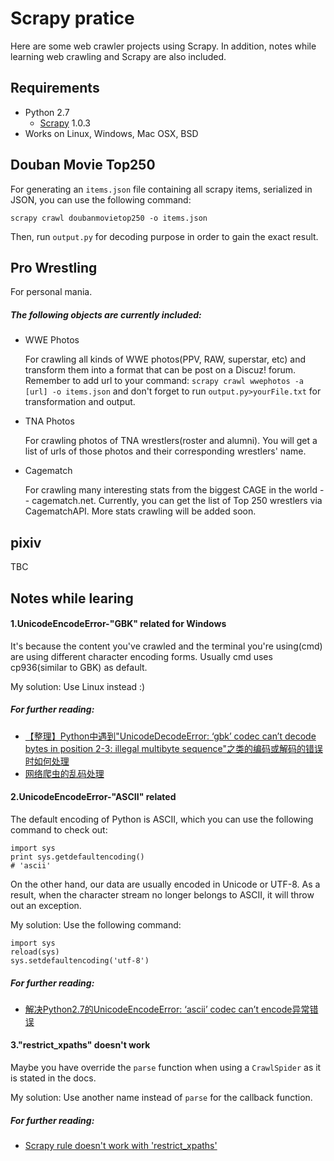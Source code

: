 Scrapy pratice
==============
Here are some web crawler projects using Scrapy. In addition, notes while learning web crawling and Scrapy are also included.

Requirements
------------
+ Python 2.7
    - [Scrapy](http://scrapy.org "Scrapy official website") 1.0.3
+ Works on Linux, Windows, Mac OSX, BSD

Douban Movie Top250
-------------------
For generating an `items.json` file containing all scrapy items, serialized in JSON, you can use the following command:

    scrapy crawl doubanmovietop250 -o items.json

Then, run `output.py` for decoding purpose in order to gain the exact result.

Pro Wrestling
-------------
For personal mania.
##### The following objects are currently included:
+ WWE Photos

    For crawling all kinds of WWE photos(PPV, RAW, superstar, etc) and transform them into a format that can be post on a Discuz! forum. Remember to add url to your command:
        `scrapy crawl wwephotos -a [url] -o items.json`
    and don't forget to run `output.py>yourFile.txt` for transformation and output.

+ TNA Photos

    For crawling photos of TNA wrestlers(roster and alumni). You will get a list of urls of those photos and their corresponding wrestlers' name.

+ Cagematch

    For crawling many interesting stats from the biggest CAGE in the world -- cagematch.net. Currently, you can get the list of Top 250 wrestlers via CagematchAPI. More stats crawling will be added soon.

pixiv
-----
TBC

Notes while learing
-------------------
#### 1.UnicodeEncodeError-"GBK" related for Windows
It's because the content you've crawled and the terminal you're using(cmd) are using different character encoding forms. Usually cmd uses cp936(similar to GBK) as default.

My solution: Use Linux instead :)

##### For further reading: 
+ [【整理】Python中遇到"UnicodeDecodeError: ‘gbk’ codec can’t decode bytes in position 2-3: illegal multibyte sequence"之类的编码或解码的错误时如何处理](http://www.tuicool.com/articles/nEjiEv)
+ [网络爬虫的乱码处理](http://blog.csdn.net/preterhuman_peak/article/details/42420515)

#### 2.UnicodeEncodeError-"ASCII" related
The default encoding of Python is ASCII, which you can use the following command to check out:
    
    import sys
    print sys.getdefaultencoding()
    # 'ascii'

On the other hand, our data are usually encoded in Unicode or UTF-8. As a result, when the character stream no longer belongs to ASCII, it will throw out an exception.

My solution: Use the following command:

    import sys
    reload(sys)
    sys.setdefaultencoding('utf-8')

##### For further reading: 
+ [解决Python2.7的UnicodeEncodeError: ‘ascii’ codec can’t encode异常错误](http://wangye.org/blog/archives/629/)

#### 3."restrict_xpaths" doesn't work
Maybe you have override the `parse` function when using a `CrawlSpider` as it is stated in the docs.

My solution: Use another name instead of `parse` for the callback function.

##### For further reading: 
+ [Scrapy rule doesn't work with 'restrict_xpaths'](http://stackoverflow.com/questions/32709245/scrapy-rule-doesnt-work-with-restrict-xpaths)
